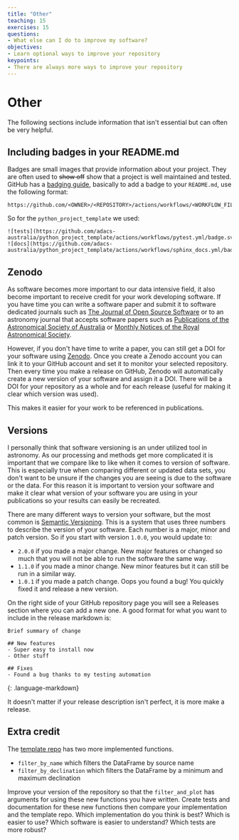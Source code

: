 ```yaml
---
title: "Other"
teaching: 15
exercises: 15
questions:
- What else can I do to improve my software?
objectives:
- Learn optional ways to improve your repository
keypoints:
- There are always more ways to improve your repository
---
```

# Other

The following sections include information that isn't essential but can often be very helpful.


## Including badges in your README.md

Badges are small images that provide information about your project.
They are often used to ~~show off~~ show that a project is well maintained and tested.
GitHub has a [badging guide](https://docs.github.com/en/actions/monitoring-and-troubleshooting-workflows/adding-a-workflow-status-badge), basically to add a badge to your `README.md`, use the following format:

```
https://github.com/<OWNER>/<REPOSITORY>/actions/workflows/<WORKFLOW_FILE>/badge.svg
```

So for the `python_project_template` we used:

```
![tests](https://github.com/adacs-australia/python_project_template/actions/workflows/pytest.yml/badge.svg)
![docs](https://github.com/adacs-australia/python_project_template/actions/workflows/sphinx_docs.yml/badge.svg)
```

## Zenodo

As software becomes more important to our data intensive field, it also become important to receive credit for your work developing software.
If you have time you can write a software paper and submit it to software dedicated journals such as [The Journal of Open Source Software](https://joss.theoj.org/) or to an astronomy journal that accepts software papers such as [Publications of the Astronomical Society of Australia](https://www.cambridge.org/core/journals/publications-of-the-astronomical-society-of-australia) or [Monthly Notices of the Royal Astronomical Society](https://academic.oup.com/mnras).

However, if you don't have time to write a paper, you can still get a DOI for your software using [Zenodo](https://zenodo.org/).
Once you create a Zenodo account you can link it to your GitHub account and set it to monitor your selected repository.
Then every time you make a release on GitHub, Zenodo will automatically create a new version of your software and assign it a DOI.
There will be a DOI for your repository as a whole and for each release (useful for making it clear which version was used).

This makes it easier for your work to be referenced in publications.


## Versions

I personally think that software versioning is an under utilized tool in astronomy.
As our processing and methods get more complicated it is important that we compare like to like when it comes to version of software.
This is especially true when comparing different or updated data sets, you don't want to be unsure if the changes you are seeing is due to the software or the data.
For this reason it is important to version your software and make it clear what version of your software you are using in your publications so your results can easily be recreated.

There are many different ways to version your software, but the most common is [Semantic Versioning](https://semver.org/).
This is a system that uses three numbers to describe the version of your software.
Each number is a major, minor and patch version.
So if you start with version `1.0.0`, you would update to:
  - `2.0.0` if you made a major change. New major features or changed so much that you will not be able to run the software the same way.
  - `1.1.0` if you made a minor change. New minor features but it can still be run in a similar way.
  - `1.0.1` if you made a patch change. Oops you found a bug! You quickly fixed it and release a new version.

On the right side of your GitHub repository page you will see a Releases section where you can add a new one.
A good format for what you want to include in the release markdown is:

```
Brief summary of change

## New features
- Super easy to install now
- Other stuff

## Fixes
- Found a bug thanks to my testing automation
```
{: .language-markdown}

It doesn't matter if your release description isn't perfect, it is more make a release.


## Extra credit

The [template repo](https://github.com/ADACS-Australia/python_project_template) has two more implemented functions.
- `filter_by_name` which filters the DataFrame by source name
- `filter_by_declination` which filters the DataFrame by a minimum and maximum declination

Improve your version of the repository so that the `filter_and_plot` has arguments for using these new functions you have written.
Create tests and documentation for these new functions then compare your implementation and the template repo.
Which implementation do you think is best?
Which is easier to use?
Which software is easier to understand?
Which tests are more robust?
